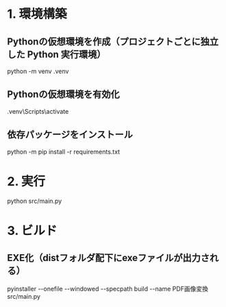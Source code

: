
# 1. 環境構築
## Pythonの仮想環境を作成（プロジェクトごとに独立した Python 実行環境）
python -m venv .venv

## Pythonの仮想環境を有効化
.venv\Scripts\activate

## 依存パッケージをインストール
python -m pip install -r requirements.txt


# 2. 実行
python src/main.py


# 3. ビルド
## EXE化（distフォルダ配下にexeファイルが出力される）
pyinstaller --onefile --windowed --specpath build --name PDF画像変換 src/main.py

